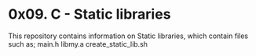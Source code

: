 # 0x09. C - Static libraries
This repository contains information on Static libraries, which contain files such as;
main.h
libmy.a
create_static_lib.sh
